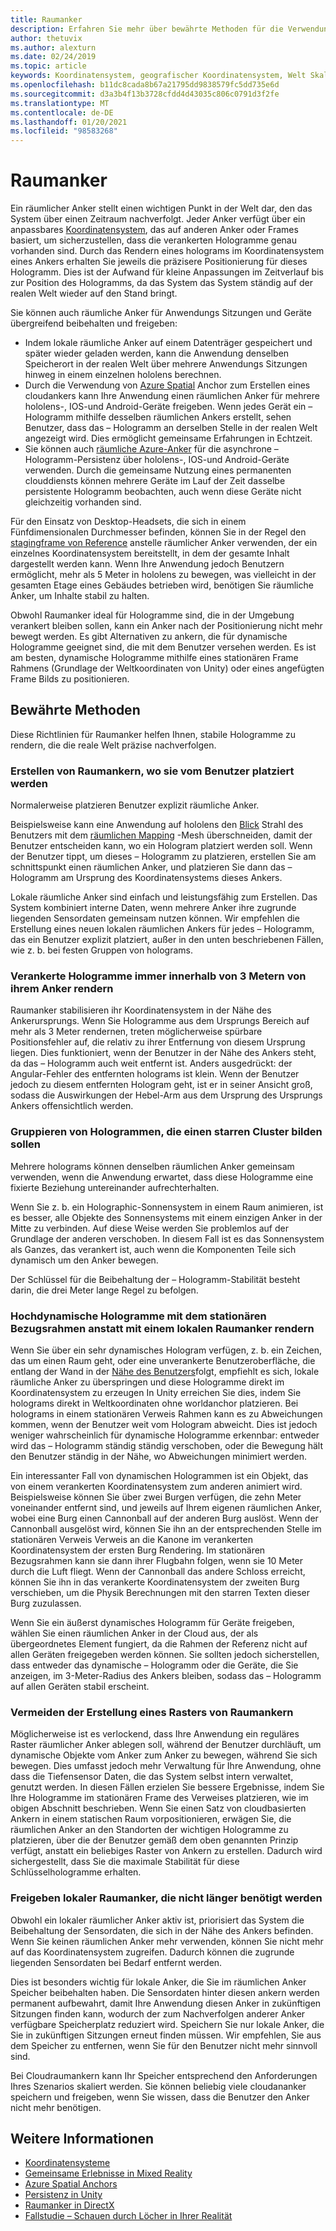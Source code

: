 ```yaml
---
title: Raumanker
description: Erfahren Sie mehr über bewährte Methoden für die Verwendung räumlicher Anker zum Rendering stabiler Hologramme in gemischten Reality-Anwendungen.
author: thetuvix
ms.author: alexturn
ms.date: 02/24/2019
ms.topic: article
keywords: Koordinatensystem, geografischer Koordinatensystem, Welt Skalierbarkeit, Welt, Skalierung, Position, Ausrichtung, Anker, räumlicher Anker, weltweit gesperrt, Welt Sperre, Persistenz, Freigabe, Mixed Reality-Headset, Windows Mixed Reality-Headset, Virtual Reality-Headset, hololens
ms.openlocfilehash: b11dc8cada8b67a21795dd9838579fc5dd735e6d
ms.sourcegitcommit: d3a3b4f13b3728cfdd4d43035c806c0791d3f2fe
ms.translationtype: MT
ms.contentlocale: de-DE
ms.lasthandoff: 01/20/2021
ms.locfileid: "98583268"
---
```

# <a name="spatial-anchors"></a>Raumanker

Ein räumlicher Anker stellt einen wichtigen Punkt in der Welt dar, den das System über einen Zeitraum nachverfolgt. Jeder Anker verfügt über ein anpassbares [Koordinatensystem](coordinate-systems.md), das auf anderen Anker oder Frames basiert, um sicherzustellen, dass die verankerten Hologramme genau vorhanden sind.  Durch das Rendern eines holograms im Koordinatensystem eines Ankers erhalten Sie jeweils die präzisere Positionierung für dieses Hologramm. Dies ist der Aufwand für kleine Anpassungen im Zeitverlauf bis zur Position des Hologramms, da das System das System ständig auf der realen Welt wieder auf den Stand bringt.

Sie können auch räumliche Anker für Anwendungs Sitzungen und Geräte übergreifend beibehalten und freigeben:
* Indem lokale räumliche Anker auf einem Datenträger gespeichert und später wieder geladen werden, kann die Anwendung denselben Speicherort in der realen Welt über mehrere Anwendungs Sitzungen hinweg in einem einzelnen hololens berechnen.
* Durch die Verwendung von <a href="/azure/spatial-anchors/overview" target="_blank">Azure Spatial</a> Anchor zum Erstellen eines cloudankers kann Ihre Anwendung einen räumlichen Anker für mehrere hololens-, IOS-und Android-Geräte freigeben. Wenn jedes Gerät ein – Hologramm mithilfe desselben räumlichen Ankers erstellt, sehen Benutzer, dass das – Hologramm an derselben Stelle in der realen Welt angezeigt wird. Dies ermöglicht gemeinsame Erfahrungen in Echtzeit.
* Sie können auch <a href="/azure/spatial-anchors/overview" target="_blank">räumliche Azure-Anker</a> für die asynchrone – Hologramm-Persistenz über hololens-, IOS-und Android-Geräte verwenden. Durch die gemeinsame Nutzung eines permanenten clouddiensts können mehrere Geräte im Lauf der Zeit dasselbe persistente Hologramm beobachten, auch wenn diese Geräte nicht gleichzeitig vorhanden sind.

Für den Einsatz von Desktop-Headsets, die sich in einem Fünfdimensionalen Durchmesser befinden, können Sie in der Regel den [stagingframe von Reference](coordinate-systems.md#stage-frame-of-reference) anstelle räumlicher Anker verwenden, der ein einzelnes Koordinatensystem bereitstellt, in dem der gesamte Inhalt dargestellt werden kann. Wenn Ihre Anwendung jedoch Benutzern ermöglicht, mehr als 5 Meter in hololens zu bewegen, was vielleicht in der gesamten Etage eines Gebäudes betrieben wird, benötigen Sie räumliche Anker, um Inhalte stabil zu halten.

Obwohl Raumanker ideal für Hologramme sind, die in der Umgebung verankert bleiben sollen, kann ein Anker nach der Positionierung nicht mehr bewegt werden. Es gibt Alternativen zu ankern, die für dynamische Hologramme geeignet sind, die mit dem Benutzer versehen werden. Es ist am besten, dynamische Hologramme mithilfe eines stationären Frame Rahmens (Grundlage der Weltkoordinaten von Unity) oder eines angefügten Frame Bilds zu positionieren.

## <a name="best-practices"></a>Bewährte Methoden

Diese Richtlinien für Raumanker helfen Ihnen, stabile Hologramme zu rendern, die die reale Welt präzise nachverfolgen.

### <a name="create-spatial-anchors-where-users-place-them"></a>Erstellen von Raumankern, wo sie vom Benutzer platziert werden

Normalerweise platzieren Benutzer explizit räumliche Anker.

Beispielsweise kann eine Anwendung auf hololens den [Blick](gaze-and-commit.md) Strahl des Benutzers mit dem [räumlichen Mapping](spatial-mapping.md) -Mesh überschneiden, damit der Benutzer entscheiden kann, wo ein Hologram platziert werden soll. Wenn der Benutzer tippt, um dieses – Hologramm zu platzieren, erstellen Sie am schnittspunkt einen räumlichen Anker, und platzieren Sie dann das – Hologramm am Ursprung des Koordinatensystems dieses Ankers.

Lokale räumliche Anker sind einfach und leistungsfähig zum Erstellen. Das System kombiniert interne Daten, wenn mehrere Anker ihre zugrunde liegenden Sensordaten gemeinsam nutzen können. Wir empfehlen die Erstellung eines neuen lokalen räumlichen Ankers für jedes – Hologramm, das ein Benutzer explizit platziert, außer in den unten beschriebenen Fällen, wie z. b. bei festen Gruppen von holograms.

### <a name="always-render-anchored-holograms-within-3-meters-of-their-anchor"></a>Verankerte Hologramme immer innerhalb von 3 Metern von ihrem Anker rendern

Raumanker stabilisieren ihr Koordinatensystem in der Nähe des Ankerursprungs. Wenn Sie Hologramme aus dem Ursprungs Bereich auf mehr als 3 Meter rendernen, treten möglicherweise spürbare Positionsfehler auf, die relativ zu ihrer Entfernung von diesem Ursprung liegen. Dies funktioniert, wenn der Benutzer in der Nähe des Ankers steht, da das – Hologramm auch weit entfernt ist. Anders ausgedrückt: der Angular-Fehler des entfernten holograms ist klein. Wenn der Benutzer jedoch zu diesem entfernten Hologram geht, ist er in seiner Ansicht groß, sodass die Auswirkungen der Hebel-Arm aus dem Ursprung des Ursprungs Ankers offensichtlich werden.

### <a name="group-holograms-that-should-form-a-rigid-cluster"></a>Gruppieren von Hologrammen, die einen starren Cluster bilden sollen

Mehrere holograms können denselben räumlichen Anker gemeinsam verwenden, wenn die Anwendung erwartet, dass diese Hologramme eine fixierte Beziehung untereinander aufrechterhalten.

Wenn Sie z. b. ein Holographic-Sonnensystem in einem Raum animieren, ist es besser, alle Objekte des Sonnensystems mit einem einzigen Anker in der Mitte zu verbinden. Auf diese Weise werden Sie problemlos auf der Grundlage der anderen verschoben. In diesem Fall ist es das Sonnensystem als Ganzes, das verankert ist, auch wenn die Komponenten Teile sich dynamisch um den Anker bewegen.

Der Schlüssel für die Beibehaltung der – Hologramm-Stabilität besteht darin, die drei Meter lange Regel zu befolgen.

### <a name="render-highly-dynamic-holograms-using-the-stationary-frame-of-reference-instead-of-a-local-spatial-anchor"></a>Hochdynamische Hologramme mit dem stationären Bezugsrahmen anstatt mit einem lokalen Raumanker rendern

Wenn Sie über ein sehr dynamisches Hologram verfügen, z. b. ein Zeichen, das um einen Raum geht, oder eine unverankerte Benutzeroberfläche, die entlang der Wand in der [Nähe des Benutzers](coordinate-systems.md#stationary-frame-of-reference)folgt, empfiehlt es sich, lokale räumliche Anker zu überspringen und diese Hologramme direkt im Koordinatensystem zu erzeugen In Unity erreichen Sie dies, indem Sie holograms direkt in Weltkoordinaten ohne worldanchor platzieren. Bei holograms in einem stationären Verweis Rahmen kann es zu Abweichungen kommen, wenn der Benutzer weit vom Hologram abweicht. Dies ist jedoch weniger wahrscheinlich für dynamische Hologramme erkennbar: entweder wird das – Hologramm ständig ständig verschoben, oder die Bewegung hält den Benutzer ständig in der Nähe, wo Abweichungen minimiert werden.

Ein interessanter Fall von dynamischen Hologrammen ist ein Objekt, das von einem verankerten Koordinatensystem zum anderen animiert wird. Beispielsweise können Sie über zwei Burgen verfügen, die zehn Meter voneinander entfernt sind, und jeweils auf Ihrem eigenen räumlichen Anker, wobei eine Burg einen Cannonball auf der anderen Burg auslöst. Wenn der Cannonball ausgelöst wird, können Sie ihn an der entsprechenden Stelle im stationären Verweis Verweis an die Kanone im verankerten Koordinatensystem der ersten Burg Rendering. Im stationären Bezugsrahmen kann sie dann ihrer Flugbahn folgen, wenn sie 10 Meter durch die Luft fliegt. Wenn der Cannonball das andere Schloss erreicht, können Sie ihn in das verankerte Koordinatensystem der zweiten Burg verschieben, um die Physik Berechnungen mit den starren Texten dieser Burg zuzulassen.

Wenn Sie ein äußerst dynamisches Hologramm für Geräte freigeben, wählen Sie einen räumlichen Anker in der Cloud aus, der als übergeordnetes Element fungiert, da die Rahmen der Referenz nicht auf allen Geräten freigegeben werden können.  Sie sollten jedoch sicherstellen, dass entweder das dynamische – Hologramm oder die Geräte, die Sie anzeigen, im 3-Meter-Radius des Ankers bleiben, sodass das – Hologramm auf allen Geräten stabil erscheint.

### <a name="avoid-creating-a-grid-of-spatial-anchors"></a>Vermeiden der Erstellung eines Rasters von Raumankern

Möglicherweise ist es verlockend, dass Ihre Anwendung ein reguläres Raster räumlicher Anker ablegen soll, während der Benutzer durchläuft, um dynamische Objekte vom Anker zum Anker zu bewegen, während Sie sich bewegen. Dies umfasst jedoch mehr Verwaltung für Ihre Anwendung, ohne dass die Tiefensensor Daten, die das System selbst intern verwaltet, genutzt werden. In diesen Fällen erzielen Sie bessere Ergebnisse, indem Sie Ihre Hologramme im stationären Frame des Verweises platzieren, wie im obigen Abschnitt beschrieben.
Wenn Sie einen Satz von cloudbasierten Ankern in einem statischen Raum vorpositionieren, erwägen Sie, die räumlichen Anker an den Standorten der wichtigen Hologramme zu platzieren, über die der Benutzer gemäß dem oben genannten Prinzip verfügt, anstatt ein beliebiges Raster von Ankern zu erstellen. Dadurch wird sichergestellt, dass Sie die maximale Stabilität für diese Schlüsselhologramme erhalten.

### <a name="release-local-spatial-anchors-you-no-longer-need"></a>Freigeben lokaler Raumanker, die nicht länger benötigt werden

Obwohl ein lokaler räumlicher Anker aktiv ist, priorisiert das System die Beibehaltung der Sensordaten, die sich in der Nähe des Ankers befinden. Wenn Sie keinen räumlichen Anker mehr verwenden, können Sie nicht mehr auf das Koordinatensystem zugreifen. Dadurch können die zugrunde liegenden Sensordaten bei Bedarf entfernt werden.

Dies ist besonders wichtig für lokale Anker, die Sie im räumlichen Anker Speicher beibehalten haben. Die Sensordaten hinter diesen ankern werden permanent aufbewahrt, damit Ihre Anwendung diesen Anker in zukünftigen Sitzungen finden kann, wodurch der zum Nachverfolgen anderer Anker verfügbare Speicherplatz reduziert wird. Speichern Sie nur lokale Anker, die Sie in zukünftigen Sitzungen erneut finden müssen. Wir empfehlen, Sie aus dem Speicher zu entfernen, wenn Sie für den Benutzer nicht mehr sinnvoll sind.

Bei Cloudraumankern kann Ihr Speicher entsprechend den Anforderungen Ihres Szenarios skaliert werden. Sie können beliebig viele cloudananker speichern und freigeben, wenn Sie wissen, dass die Benutzer den Anker nicht mehr benötigen.

## <a name="see-also"></a>Weitere Informationen

* [Koordinatensysteme](coordinate-systems.md)
* [Gemeinsame Erlebnisse in Mixed Reality](../develop/platform-capabilities-and-apis/shared-experiences-in-mixed-reality.md)
* <a href="/azure/spatial-anchors" target="_blank">Azure Spatial Anchors</a>
* [Persistenz in Unity](../develop/unity/persistence-in-unity.md)
* [Raumanker in DirectX](../develop/native/coordinate-systems-in-directx.md#place-holograms-in-the-world-using-spatial-anchors)
* [Fallstudie – Schauen durch Löcher in Ihrer Realität](../out-of-scope/case-study-looking-through-holes-in-your-reality.md)